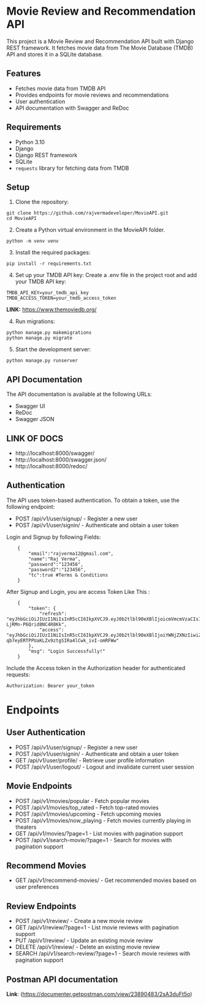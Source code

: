 # Movie Review and Recommendation API
This project is a Movie Review and Recommendation API built with Django REST framework. It fetches movie data from The Movie Database (TMDB) API and stores it in a SQLite database.

## Features

- Fetches movie data from TMDB API
- Provides endpoints for movie reviews and recommendations
- User authentication
- API documentation with Swagger and ReDoc

## Requirements

- Python 3.10
- Django
- Django REST framework
- SQLite
- `requests` library for fetching data from TMDB

## Setup

1. Clone the repository:

```
git clone https://github.com/rajvermadeveloper/MovieAPI.git
cd MovieAPI
```

2. Create a Python virtual environment in the MovieAPI folder.

```
python -m venv venv

```

3. Install the required packages:

```
pip install -r requirements.txt

```

4. Set up your TMDB API key:
Create a .env file in the project root and add your TMDB API key:

```
TMDB_API_KEY=your_tmdb_api_key
TMDB_ACCESS_TOKEN=your_tmdb_access_token
```
**LINK:** https://www.themoviedb.org/

4. Run migrations:

```
python manage.py makemigrations
python manage.py migrate
```

5. Start the development server:

```
python manage.py runserver

```


## API Documentation
The API documentation is available at the following URLs:
* Swagger UI
* ReDoc
* Swagger JSON

## LINK OF DOCS
* http://localhost:8000/swagger/
* http://localhost:8000/swagger.json/
* http://localhost:8000/redoc/

## Authentication
The API uses token-based authentication. To obtain a token, use the following endpoint:
* POST /api/v1/user/signup/ - Register a new user
* POST /api/v1/user/signin/ - Authenticate and obtain a user token

Login and Signup by following Fields:

```
    {
        "email":"rajverma12@gmail.com",
        "name":"Raj Verma",
        "password":"123456",
        "password2":"123456",
        "tc":true #Terms & Conditions
    }
```

After Signup and Login, you are access Token Like This :

```
    {
        "token": {
            "refresh": "eyJhbGciOiJIUzI1NiIsInR5cCI6IkpXVCJ9.eyJ0b2tlbl90eXBlIjoicmVmcmVzaCIsImV4cCI6MTcxOTgyNDgwNywiaWF0IjoxNzE5NzM4NDA3LCJqdGkiOiJhNTgxZWQxYTZlYTI0ZTFlYWUzYjViYWVhZmU5ZTJiZCIsInVzZXJfaWQiOjZ9.7ZIVTKsb9BUmRSyYqgPsH1-LjRMn-P6Qrid8NC4R8Kk",
            "access": "eyJhbGciOiJIUzI1NiIsInR5cCI6IkpXVCJ9.eyJ0b2tlbl90eXBlIjoiYWNjZXNzIiwiZXhwIjoxNzE5NzM5NjA3LCJpYXQiOjE3MTk3Mzg0MDcsImp0aSI6IjJhOTRkZWI4NzVjNzRiZjg4MjU5NWQxYTI1N2I1NTJjIiwidXNlcl9pZCI6Nn0.X2-qb7eyERTPPUaKLZx9ztgSIRa4lCwk_ivI-omRFWw"
        },
        "msg": "Login Successfully!"
    }

```


Include the Access token in the Authorization header for authenticated requests:

```
Authorization: Bearer your_token
```

# Endpoints

## User Authentication
* POST /api/v1/user/signup/ - Register a new user
* POST /api/v1/user/signin/ - Authenticate and obtain a user token
* GET /api/v1/user/profile/ - Retrieve user profile information
* POST /api/v1/user/logout/ - Logout and invalidate current user session

## Movie Endpoints
* POST /api/v1/movies/popular - Fetch popular movies
* POST /api/v1/movies/top_rated - Fetch top-rated movies
* POST /api/v1/movies/upcoming - Fetch upcoming movies
* POST /api/v1/movies/now_playing - Fetch movies currently playing in theaters
* GET /api/v1/movies/?page=1 - List movies with pagination support
* POST /api/v1/search-movie/?page=1 - Search for movies with pagination support

## Recommend Movies
* GET /api/v1/recommend-movies/ - Get recommended movies based on user preferences

## Review Endpoints
* POST /api/v1/review/ - Create a new movie review
* GET /api/v1/review/?page=1 - List movie reviews with pagination support
* PUT /api/v1/review/ - Update an existing movie review
* DELETE /api/v1/review/ - Delete an existing movie review
* SEARCH /api/v1/search-review/?page=1 - Search movie reviews with pagination support


## Postman API documentation

**Link**: (https://documenter.getpostman.com/view/23890483/2sA3duFt5o)

